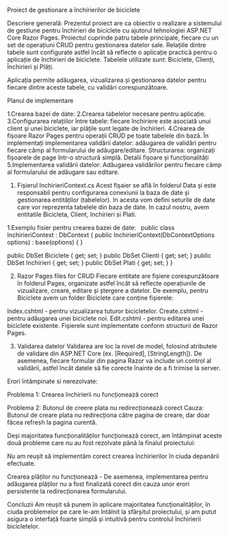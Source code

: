 Proiect de gestionare a închirierilor de biciclete 

Descriere generală: Prezentul proiect are ca obiectiv o realizare a sistemului de gestiune pentru închirieri de biciclete cu ajutorul tehnologiei ASP.NET Core Razor Pages. Proiectul cuprinde patru tabele principale, fiecare cu un set de operațiuni CRUD pentru gestionarea datelor sale. Relațiile dintre tabele sunt configurate astfel încât să reflecte o aplicație practică pentru o aplicație de închirieri de biciclete. Tabelele utilizate sunt: Biciclete, Clienți, Închirieri și Plăți.

Aplicația permite adăugarea, vizualizarea și gestionarea datelor pentru fiecare dintre aceste tabele, cu validări corespunzătoare.

Planul de implementare

1.Crearea bazei de date:
2.Crearea tabelelor necesare pentru aplicație.
3.Configurarea relațiilor între tabele: fiecare închiriere este asociată unui client și unei biciclete, iar plățile sunt legate de închirieri.
4.Crearea de fișoare Razor Pages pentru operații CRUD pe toate tabelele din bază. În implementați implementarea validării datelor: adăugarea de validări pentru fiecare câmp al formularului de adăugare/editare. Structurarea: organizați fișoarele de page într-o structură simplă. Detalii fișoare și funcționalități 
5.Implementarea validării datelor:
Adăugarea validărilor pentru fiecare câmp al formularului de adăugare sau editare.
1. Fișierul InchirieriContext.cs
Acest fișaier se află în folderul Data și este responsabil pentru configurarea conexiunii la baza de date și gestionarea entităților (tabelelor). In acesta vom defini seturile de date care vor reprezenta tabelele din baza de date. In cazul nostru, avem entitatile Bicicleta, Client, Inchirieri si Plati.

1.Exemplu fisier pentru crearea bazei de date:
 
public class InchirieriContext : DbContext
{
    public InchirieriContext(DbContextOptions<InchirieriContext> options) : base(options) { }

public DbSet<Bicicleta> Biciclete { get; set; }
    public DbSet<Client> Clienti { get; set; }
    public DbSet<Inchiriere> Inchirieri { get; set; }
    public DbSet<Plata> Plati { get; set; }
}

2. Razor Pages files for CRUD
Fiecare entitate are fișiere corespunzătoare în folderul Pages, organizate astfel încât să reflecte operațiunile de vizualizare, creare, editare și ștergere a datelor. De exemplu, pentru Biciclete avem un folder Biciclete care conține fișierele:

Index.cshtml - pentru vizualizarea tuturor bicicletelor.
Create.cshtml - pentru adăugarea unei biciclete noi.
Edit.cshtml - pentru editarea unei biciclete existente.
Fișierele sunt implementate conform structurii de Razor Pages.

3. Validarea datelor
Validarea are loc la nivel de model, folosind atributele de validare din ASP.NET Core (ex. [Required], [StringLength]). De asemenea, fiecare formular din pagina Razor va include un control al validării, astfel încât datele să fie corecte înainte de a fi trimise la server.

Erori întâmpinate si nerezolvate:

Problema 1: Crearea închirierii nu funcționează corect

Problema 2: Butonul de creere plata nu redirecționează corect
Cauza: Butonul de creare plata nu redirecționa către pagina de creare, dar doar făcea refresh la pagina curentă.

Deși majoritatea funcționalităților funcționează corect, am întâmpinat aceste două probleme care nu au fost rezolvate până la finalul proiectului:

Nu am reușit să implementăm corect crearea închirierilor în ciuda depanării efectuate.

Crearea plăților nu funcționează - De asemenea, implementarea pentru adăugarea plăților nu a fost finalizată corect din cauza unor erori persistente la redirecționarea formularului.

Concluzii
Am reușit să punem în aplicare majoritatea funcționalităților, în ciuda problemelor pe care le-am întâlnit la sfârșitul proiectului, și am putut asigura o interfață foarte simplă și intuitivă pentru controlul închirierii bicicletelor.
